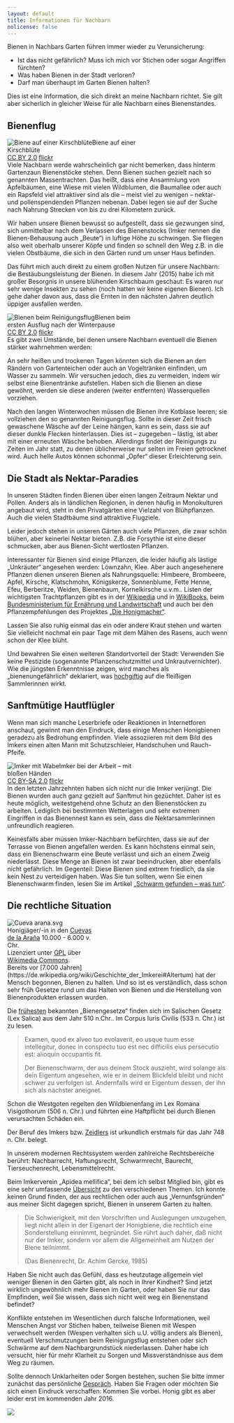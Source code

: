 ```yaml
---
layout: default
title: Informationen für Nachbarn
nolicense: false
---
```


Bienen in Nachbars Garten führen immer wieder zu Verunsicherung:

* Ist das nicht gefährlich? Muss ich mich vor Stichen oder sogar Angriffen fürchten?
* Was haben Bienen in der Stadt verloren?
* Darf man überhaupt im Garten Bienen halten?

Dies ist eine Information, die sich direkt an meine Nachbarn richtet. Sie gilt aber sicherlich in gleicher Weise für alle Nachbarn eines Bienenstandes.

## Bienenflug

<div class="imageright" style="max-width:300px;"><img class="img-responsive img-rounded" src="/images/content/BieneKirschbluete.jpg" alt="Biene auf einer Kirschblüte" />Biene auf einer Kirschblüte<br/><a class="text-muted"  href="https://creativecommons.org/licenses/by/2.0/">CC BY 2.0</a> <a class="text-muted" href="https://flic.kr/p/riTBnU">flickr</a></div>
Viele Nachbarn werde wahrscheinlich gar nicht bemerken, dass hinterm Gartenzaun Bienenstöcke stehen. Denn Bienen suchen gezielt nach so genannten Massentrachten. Das heißt, dass eine Ansammlung von Apfelbäumen, eine Wiese mit vielen Wildblumen, die Baumallee oder auch ein Rapsfeld viel attraktiver sind als die – meist viel zu wenigen – nektar- und pollenspendenden Pflanzen nebenan. Dabei legen sie auf der Suche nach Nahrung Strecken von bis zu drei Kilometern zurück.

Wir haben unsere Bienen bewusst so aufgestellt, dass sie gezwungen sind, sich unmittelbar nach dem Verlassen des Bienenstocks (Imker nennen die Bienen-Behausung auch „Beute“) in luftige Höhe zu schwingen. Sie fliegen also weit oberhalb unserer Köpfe und finden so schnell den Weg z.B. in die vielen Obstbäume, die sich in den Gärten rund um unser Haus befinden.

Das führt mich auch direkt zu einem großen Nutzen für unsere Nachbarn: die Bestäubungsleistung der Bienen. In diesem Jahr (2015) habe ich mit großer Besorgnis in unsere blühenden Kirschbaum geschaut: Es waren nur sehr wenige Insekten zu sehen (noch hatten wir keine eigenen Bienen). Ich gehe daher davon aus, dass die Ernten in den nächsten Jahren deutlich üppiger ausfallen werden.

<div class="imageleft" style="max-width:300px;"><img class="img-responsive img-rounded" src="/images/content/BienenReinigungsflug.jpg" alt="Bienen beim Reinigungsflug" />Bienen beim ersten Ausflug nach der Winterpause<br/><a class="text-muted"  href="https://creativecommons.org/licenses/by/2.0/">CC BY 2.0</a> <a class="text-muted" href="https://flic.kr/p/7FCwSM">flickr</a></div>
Es gibt zwei Umstände, bei denen unsere Nachbarn eventuell die Bienen stärker wahrnehmen werden:

An sehr heißen und trockenen Tagen könnten sich die Bienen an den Rändern von Gartenteichen oder auch an Vogeltränken einfinden, um Wasser zu sammeln. Wir versuchen jedoch, dies zu vermeiden, indem wir selbst eine Bienentränke aufstellen. Haben sich die Bienen an diese gewöhnt, werden sie diese anderen (weiter entfernten) Wasserquellen vorziehen.

Nach den langen Winterwochen müssen die Bienen ihre Kotblase leeren; sie vollziehen den so genannten Reinigungsflug. Sollte in dieser Zeit frisch gewaschene Wäsche auf der Leine hängen, kann es sein, dass sie auf dieser dunkle Flecken hinterlassen. Dies ist – zugegeben – lästig, ist aber mit einer erneuten Wäsche behoben. Allerdings findet der Reinigungs zu Zeiten im Jahr statt, zu denen üblicherweise nur selten im Freien getrocknet wird. Auch helle Autos können schonmal „Opfer“ dieser Erleichterung sein.

## Die Stadt als Nektar-Paradies

In unseren Städten finden Bienen über einen langen Zeitraum Nektar und Pollen. Anders als in ländlichen Regionen, in denen häufig in Monokulturen angebaut wird, steht in den Privatgärten eine Vielzahl von Blühpflanzen. Auch die vielen Stadtbäume sind attraktive Flugziele.

Leider jedoch stehen in unseren Gärten auch viele Pflanzen, die zwar schön blühen, aber keinerlei Nektar bieten. Z.B. die Forsythie ist eine dieser schmucken, aber aus Bienen-Sicht wertlosten Pflanzen.

Interessanter für Bienen sind einige Pflanzen, die leider häufig als lästige „Unkräuter“ angesehen werden: Löwnzahn, Klee. Aber auch angesehenere Pflanzen dienen unseren Bienen als Nahrungsquelle: Himbeere, Brombeere, Apfel, Kirsche, Klatschmohn, Königskerze, Sonnenblume, Fette Henne, Efeu, Berberitze, Weiden, Bienenbaum, Kornelkirsche u.v.m.. Listen der wichtigsten Trachtpflanzen gibt es in der [Wikipedia](https://de.wikipedia.org/wiki/Bienentrachtpflanze) und in [WikiBooks](http://de.wikibooks.org/wiki/Einf%C3%BChrung_in_die_Imkerei/_Trachtpflanzen), beim [Bundesministerium für Ernährung und Landwirtschaft](http://www.bmel.de/SharedDocs/Downloads/Broschueren/Bienenlexikon.pdf?__blob=publicationFile) und auch bei den Pflanzempfehlungen des Projektes [„Die Honigmacher“](http://www.die-honigmacher.de/kurs2/empfehlung.html).

Lassen Sie also ruhig einmal das ein oder andere Kraut stehen und warten Sie vielleicht nochmal ein paar Tage mit dem Mähen des Rasens, auch wenn schon der Klee blüht.

Und bewahren Sie einen weiteren Standortvorteil der Stadt: Verwenden Sie keine Pestizide (sogenannte Pflanzenschutzmittel und Unkrautvernichter). Wie die jüngsten Erkenntnisse zeigen, wird manches als „bienenungefährlich“ deklariert, was [hochgiftig](http://www.bund.net/themen_und_projekte/chemie/pestizide/bayer_vs_bund/) auf die fleißigen Sammlerinnen wirkt.

## Sanftmütige Hautflügler

Wenn man sich manche Leserbriefe oder Reaktionen in Internetforen anschaut, gewinnt man den Eindruck, dass einige Menschen Honigbienen geradezu als Bedrohung empfinden. Viele assoziieren mit dem Bild des Imkers einen alten Mann mit Schutzschleier, Handschuhen und Rauch-Pfeife.

<div class="imageleft" style="max-width:300px;"><img class="img-responsive img-rounded" src="/images/content/ImkermitWabe.jpg" alt="Imker mit Wabe" />Imker bei der Arbeit – mit bloßen Händen<br/><a class="text-muted"  href="https://creativecommons.org/licenses/by-sa/2.0/">CC BY-SA 2.0</a> <a class="text-muted" href="https://flic.kr/p/4X6eVH">flickr</a></div>In den letzten Jahrzehnten haben sich nicht nur die Imker verjüngt. Die Bienen wurden auch ganz gezielt auf Sanftmut hin gezüchtet. Daher ist es heute möglich, weitestgehend ohne Schutz an den Bienenstöcken zu arbeiten. Lediglich bei bestimmten Wetterlagen und sehr extremen Eingriffen in das Bienennest kann es sein, dass die Nektarsammlerinnen unfreundlich reagieren.

Keinesfalls aber müssen Imker-Nachbarn befürchten, dass sie auf der Terrasse von Bienen angefallen werden. Es kann höchstens einmal sein, dass ein Bienenschwarm eine Beute verlässt und sich an einem Zweig niederlässt. Diese Menge an Bienen ist zwar beeindrucken, aber ebenfalls nicht gefährlich. Im Gegenteil: Diese Bienen sind extrem friedlich, da sie kein Nest zu verteidigen haben. Was Sie tun sollten, wenn Sie einen Bienenschwarm finden, lesen Sie im Artikel [„Schwarm gefunden – was tun“](/content/schwarm_gefunden_was_tun.html).

## Die rechtliche Situation

<div class="imageright" style="max-width:200px;"><img class="img-responsive img-rounded" alt="Cueva arana.svg" src="/images/content/Cueva_arana.png" />Honigjäger/-in in den <a class="text-muted" href="https://de.wikipedia.org/wiki/Cuevas_de_la_Ara%C3%B1a">Cuevas de la Araña</a> 10.000 - 6.000 v. Chr.<br/>
Lizenziert unter <a class="text-muted" title="GNU General Public License" href="http://www.gnu.org/licenses/gpl.html">GPL</a> über <a class="text-muted" href="https://commons.wikimedia.org/wiki/File:Cueva_arana.svg">Wikimedia Commons</a>.</div>Bereits vor [7.000 Jahren](https://de.wikipedia.org/wiki/Geschichte_der_Imkerei#Altertum) hat der Mensch begonnen, Bienen zu halten. Und so ist es verständlich, dass schon sehr früh Gesetze rund um das Halten von Bienen und die Herstellung von Bienenprodukten erlassen wurden.

Die [frühesten](https://de.wikipedia.org/wiki/Bienenrecht) bekannten „Bienengesetze“ finden sich im Salischen Gesetz (Lex Salica) aus dem Jahr 510 n.Chr.. Im Corpus Iuris Civilis (533 n. Chr.) ist zu lesen.

> Examen, quod ex alveo tuo evolaverit, eo usque tuum esse intellegitur, donec in conspectu tuo est nec difficilis eius persecutio est: alioquin occupantis fit.
>
> Der Bienenschwarm, der aus deinem Stock auszieht, wird solange als dein Eigentum angesehen, wie er in deinem Blickfeld bleibt und nicht schwer zu verfolgen ist. Andernfalls wird er Eigentum dessen, der ihn sich als nächster aneignet. 

Schon die Westgoten regelten den Wildbienenfang im Lex Romana Visigothorum (506 n. Chr.) und führten eine Haftpflicht bei durch Bienen verursachten Schäden ein.

Der Beruf des Imkers bzw. [Zeidlers](https://de.wikipedia.org/wiki/Zeidlerei) ist urkundlich erstmals für das Jahr 748 n. Chr. belegt.

In unserem modernen Rechtssystem werden zahlreiche Rechtsbereiche berührt: Nachbarrecht, Haftungsrecht, Schwarmrecht, Baurecht, Tierseuchenrecht, Lebensmittelrecht.

Beim Imkerverein „Apidea mellifica“, bei dem ich selbst Mitglied bin, gibt es eine sehr umfassende [Übersicht](http://www.imkerverein-duesseldorf.de/index.php?option=com_content&view=article&id=71&Itemid=74) zu den verschiedenen Themen.
Ich konnte keinen Grund finden, der aus rechtlichen oder auch aus „Vernunfsgründen“ aus meiner Sicht dagegen spricht, Bienen in unserem Garten zu halten.

> Die Schwierigkeit, mit den Vorschriften und Auslegungen umzugehen, liegt nicht allein in der Eigenart der Honigbiene, die rechtlich eine Sonderstellung einnimmt, begründet. Sie rührt auch daher, daß nicht nur der Imker, sondern vor allem die Allgemeinheit am Nutzen der Biene teilnimmt.
>
> (Das Bienenrecht, Dr. Achim Gercke, 1985)

Haben Sie nicht auch das Gefühl, dass es heutzutage allgemein viel weniger Bienen in den Gärten gibt, als noch in Ihrer Kindheit? Sind jetzt wirklich ungewöhnlich mehr Bienen im Garten, oder haben Sie nur das Empfinden, weil Sie wissen, dass sich nicht weit weg ein Bienenstand befindet?

Konflikte entstehen im Wesentlichen durch falsche Informationen, weil Menschen Angst vor Stichen haben, teilweise Bienen mit Wespen verwechselt werden (Wespen verhalten sich u.U. völlig anders als Bienen), eventuell Verschmutzungen beim Reinigungsflug entstehen oder sich Schwärme auf dem Nachbargrundstück niederlassen. Daher habe ich versucht, hier für mehr Klarheit zu Sorgen und Missverständnisse aus dem Weg zu räumen.

Sollte dennoch Unklarheiten oder Sorgen bestehen, suchen Sie bitte immer zunächst das persönliche [Gespräch](/kontakt.html). Haben Sie Fragen oder möchten Sie sich einen Eindruck verschaffen: Kommen Sie vorbei. Honig gibt es aber leider erst im kommenden Jahr 2016.

<img  class="img-responsive" style="max-width:300px" src="/images/content/signatur.png">